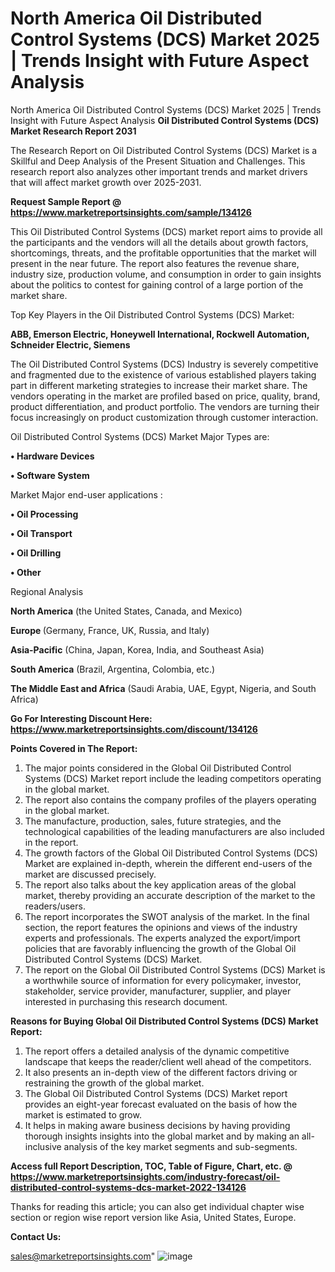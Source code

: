 # North America Oil Distributed Control Systems (DCS) Market 2025 | Trends Insight with Future Aspect Analysis
North America Oil Distributed Control Systems (DCS) Market 2025 | Trends Insight with Future Aspect Analysis
<strong>Oil Distributed Control Systems (DCS) Market Research Report 2031</strong>

The Research Report on Oil Distributed Control Systems (DCS) Market is a Skillful and Deep Analysis of the Present Situation and Challenges. This research report also analyzes other important trends and market drivers that will affect market growth over 2025-2031.

<strong>Request Sample Report @ <a href=https://www.marketreportsinsights.com/sample/134126>https://www.marketreportsinsights.com/sample/134126</a></strong>

This Oil Distributed Control Systems (DCS) market report aims to provide all the participants and the vendors will all the details about growth factors, shortcomings, threats, and the profitable opportunities that the market will present in the near future. The report also features the revenue share, industry size, production volume, and consumption in order to gain insights about the politics to contest for gaining control of a large portion of the market share.

Top Key Players in the Oil Distributed Control Systems (DCS) Market:

<strong>ABB, Emerson Electric, Honeywell International, Rockwell Automation, Schneider Electric, Siemens</strong>

The Oil Distributed Control Systems (DCS) Industry is severely competitive and fragmented due to the existence of various established players taking part in different marketing strategies to increase their market share. The vendors operating in the market are profiled based on price, quality, brand, product differentiation, and product portfolio. The vendors are turning their focus increasingly on product customization through customer interaction.

Oil Distributed Control Systems (DCS) Market Major Types are:

<strong>• Hardware Devices

• Software System</strong>

Market Major end-user applications :

<strong>• Oil Processing

• Oil Transport

• Oil Drilling

• Other</strong>

Regional Analysis

</u><strong><b>North America</b></strong> (the United States, Canada, and Mexico)

<strong><b>Europe </b></strong>(Germany, France, UK, Russia, and Italy)

<strong><b>Asia-Pacific</b></strong> (China, Japan, Korea, India, and Southeast Asia)

<strong><b>South America</b></strong> (Brazil, Argentina, Colombia, etc.)

<strong><b>The Middle East and Africa</b></strong> (Saudi Arabia, UAE, Egypt, Nigeria, and South Africa)

<strong>Go For Interesting Discount Here: <a href=https://www.marketreportsinsights.com/discount/134126>https://www.marketreportsinsights.com/discount/134126</a></strong>

<strong>Points Covered in The Report:</strong>
<ol>
  <li>The major points considered in the Global Oil Distributed Control Systems (DCS) Market report include the leading competitors operating in the global market.</li>
  <li>The report also contains the company profiles of the players operating in the global market.</li>
  <li>The manufacture, production, sales, future strategies, and the technological capabilities of the leading manufacturers are also included in the report.</li>
  <li>The growth factors of the Global Oil Distributed Control Systems (DCS) Market are explained in-depth, wherein the different end-users of the market are discussed precisely.</li>
  <li>The report also talks about the key application areas of the global market, thereby providing an accurate description of the market to the readers/users.</li>
  <li>The report incorporates the SWOT analysis of the market. In the final section, the report features the opinions and views of the industry experts and professionals. The experts analyzed the export/import policies that are favorably influencing the growth of the Global Oil Distributed Control Systems (DCS) Market.</li>
  <li>The report on the Global Oil Distributed Control Systems (DCS) Market is a worthwhile source of information for every policymaker, investor, stakeholder, service provider, manufacturer, supplier, and player interested in purchasing this research document.</li>
</ol>
<strong>Reasons for Buying Global Oil Distributed Control Systems (DCS) Market Report:</strong>

<ol>
  <li>The report offers a detailed analysis of the dynamic competitive landscape that keeps the reader/client well ahead of the competitors.</li>
  <li>It also presents an in-depth view of the different factors driving or restraining the growth of the global market.</li>
  <li>The Global Oil Distributed Control Systems (DCS) Market report provides an eight-year forecast evaluated on the basis of how the market is estimated to grow.</li>
  <li>It helps in making aware business decisions by having providing thorough insights insights into the global market and by making an all-inclusive analysis of the key market segments and sub-segments.</li>
</ol>
<strong>Access full Report Description, TOC, Table of Figure, Chart, etc. @ <a href=https://www.marketreportsinsights.com/industry-forecast/oil-distributed-control-systems-dcs-market-2022-134126>https://www.marketreportsinsights.com/industry-forecast/oil-distributed-control-systems-dcs-market-2022-134126</a></strong>


Thanks for reading this article; you can also get individual chapter wise section or region wise report version like Asia, United States, Europe.

<strong>Contact Us:</strong>

sales@marketreportsinsights.com"
![image](https://github.com/user-attachments/assets/00e5e917-c287-4ec1-b2c8-c93834c35ad6)
